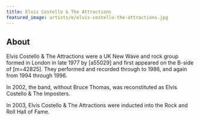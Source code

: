 ```yaml
---
title: Elvis Costello & The Attractions
featured_image: artists/e/elvis-costello-the-attractions.jpg
---
```

## About

Elvis Costello & The Attractions were a UK New Wave and rock group formed in London in late 1977 by [a55029] and first appeared on the B-side of [m=42825]. They performed and recorded through to 1986, and again from 1994 through 1996. 

In 2002, the band, without Bruce Thomas, was reconstituted as Elvis Costello & The Imposters. 

In 2003, Elvis Costello & The Attractions were inducted into the Rock and Roll Hall of Fame.
